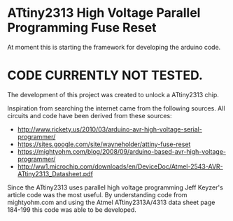 # ATtiny2313 High Voltage Parallel Programming Fuse Reset

At moment this is starting the framework for developing the arduino code.
# CODE CURRENTLY NOT TESTED.

The development of this project was created to unlock a ATtiny2313 chip.

Inspiration from searching the internet came from the following sources.  All circuits and code have been derived from these sources:
  - http://www.rickety.us/2010/03/arduino-avr-high-voltage-serial-programmer/
  - https://sites.google.com/site/wayneholder/attiny-fuse-reset
  - https://mightyohm.com/blog/2008/09/arduino-based-avr-high-voltage-programmer/
  - http://ww1.microchip.com/downloads/en/DeviceDoc/Atmel-2543-AVR-ATtiny2313_Datasheet.pdf

Since the ATtiny2313 uses parallel high voltage programming Jeff Keyzer's article code was the most useful.  By understanding code 
from mightyohm.com and using the Atmel ATtiny2313A/4313 data sheet page 184-199 this code was able to be developed.
